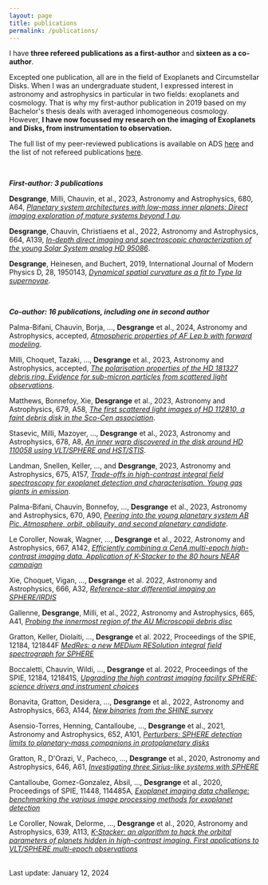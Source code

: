 ```yaml
---
layout: page
title: publications
permalink: /publications/
---
```


I have <b>three refereed publications as a first-author</b> and <b>sixteen as a co-author</b>. 

Excepted one publication, all are in the field of Exoplanets and Circumstellar Disks. When I was an undergraduate student, I expressed interest in astronomy and astrophysics in particular in two fields: exoplanets and cosmology. That is why my first-author publication in 2019 based on my Bachelor's thesis deals with averaged inhomogeneous cosmology. However, <b>I have now focussed my research on the imaging of Exoplanets and Disks, from instrumentation to observation.</b>


The full list of my peer-reviewed publications is available on ADS <a href="https://ui.adsabs.harvard.edu/public-libraries/KEgz9235Tk2LZEjG4jaJmw">here</a> and the list of not refereed publications <a href="https://ui.adsabs.harvard.edu/public-libraries/2iQXCqujSYaePuAXLA_rJQ">here</a>.


<br>

<strong>*First-author: 3 publications* </strong> 

  <b>Desgrange</b>, Milli, Chauvin, et al., 2023, Astronomy and Astrophysics, 680, A64, <i><a href="https://ui.adsabs.harvard.edu/abs/2023arXiv231006035D/abstract"> Planetary system architectures with low-mass inner planets: Direct imaging exploration of mature systems beyond 1 au</a></i>.
 
  <b>Desgrange</b>, Chauvin, Christiaens et al., 2022, Astronomy and Astrophysics, 664, A139, <i><a href="https://ui.adsabs.harvard.edu/abs/2022A%26A...664A.139D/abstract">In-depth direct imaging and spectroscopic characterization of the young Solar System analog HD 95086</a></i>.
 
  <b>Desgrange</b>, Heinesen, and Buchert, 2019, International Journal of Modern Physics D, 28, 1950143, <i><a href="https://ui.adsabs.harvard.edu/abs/2019IJMPD..2850143D/abstract">Dynamical spatial curvature as a fit to Type Ia supernovae</a></i>.
 
<br>

<strong>*Co-author: 16 publications, including one in second author*</strong>

  Palma-Bifani, Chauvin, Borja, ..., <b>Desgrange</b> et al., 2024, Astronomy and Astrophysics, accepted,  <i><a href="https://ui.adsabs.harvard.edu/abs/2024arXiv240105491P/abstract">Atmospheric properties of AF Lep b with forward modeling</a></i>.

  Milli, Choquet, Tazaki, ..., <b>Desgrange</b> et al., 2023, Astronomy and Astrophysics, accepted,  <i><a href="https://ui.adsabs.harvard.edu/abs/2023arXiv231202000M/abstract">The polarisation properties of the HD 181327 debris ring. Evidence for sub-micron particles from scattered light observations</a></i>.
  
  Matthews, Bonnefoy, Xie, <b>Desgrange</b> et al., 2023,  Astronomy and Astrophysics, 679, A58, <i><a href="https://ui.adsabs.harvard.edu/abs/2023arXiv230915158M/abstract">The first scattered light images of HD 112810, a faint debris disk in the Sco-Cen association</a></i>.

  Stasevic, Milli, Mazoyer, ..., <b>Desgrange</b> et al., 2023, Astronomy and Astrophysics, 678, A8, <i><a href="https://ui.adsabs.harvard.edu/abs/2023A%26A...678A...8S/abstract">An inner warp discovered in the disk around HD 110058 using VLT/SPHERE and HST/STIS</a></i>.

  Landman, Snellen, Keller, ..., and <b>Desgrange</b>, 2023, Astronomy and Astrophysics, 675, A157, <i><a href="https://ui.adsabs.harvard.edu/abs/2023A%26A...675A.157L/abstract">Trade-offs in high-contrast integral field spectroscopy for exoplanet detection and characterisation. Young gas giants in emission</a></i>.

  Palma-Bifani, Chauvin, Bonnefoy, ..., <b>Desgrange</b> et al., 2023, Astronomy and Astrophysics, 670, A90,  <i><a href="https://ui.adsabs.harvard.edu/abs/2023A%26A...670A..90P/abstract">Peering into the young planetary system AB Pic. Atmosphere, orbit, obliquity, and second planetary candidate</a></i>.
   
  Le Coroller, Nowak, Wagner, ..., <b>Desgrange</b>  et al., 2022, Astronomy and Astrophysics, 667, A142, <i><a href="https://ui.adsabs.harvard.edu/abs/2022A%26A...667A.142L/abstract">Efficiently combining α CenA multi-epoch high-contrast imaging data. Application of K-Stacker to the 80 hours NEAR campaign</a></i>
  
   Xie, Choquet, Vigan, ...,  <b>Desgrange</b> et al. 2022, Astronomy and Astrophysics, 666, A32, <i><a href="https://ui.adsabs.harvard.edu/abs/2022A%26A...666A..32X/abstract">Reference-star differential imaging on SPHERE/IRDIS</a></i>
        
  Gallenne, <b>Desgrange</b>, Milli, et al., 2022, Astronomy and Astrophysics, 665, A41, <i><a href="https://ui.adsabs.harvard.edu/abs/2022A%26A...665A..41G/abstract">Probing the innermost region of the AU Microscopii debris disc</a></i>

  Gratton, Keller, Diolaiti, ...,  <b>Desgrange</b> et al. 2022, Proceedings of the SPIE, 12184, 121844F <i><a href="https://ui.adsabs.harvard.edu/abs/2022SPIE12184E..4FG/abstract">MedRes: a new MEDium RESolution integral field spectrograph for SPHERE</a></i>

  Boccaletti, Chauvin, Wildi, ...,  <b>Desgrange</b> et al. 2022, Proceedings of the SPIE, 12184, 121841S, <i><a href="https://ui.adsabs.harvard.edu/abs/2022SPIE12184E..1SB/abstract">Upgrading the high contrast imaging facility SPHERE: science drivers and instrument choices</a></i>

  Bonavita, Gratton, Desidera, ...,  <b>Desgrange</b> et al., 2022, Astronomy and Astrophysics, 663, A144, <i><a href="https://ui.adsabs.harvard.edu/abs/2022A%26A...663A.144B/abstract">New binaries from the SHINE survey</a></i>

  Asensio-Torres,  Henning, Cantalloube, ..., <b>Desgrange</b> et al., 2021, Astronomy and Astrophysics, 652, A101, <i><a href="https://ui.adsabs.harvard.edu/abs/2021A%26A...652A.101A/abstract">Perturbers: SPHERE detection limits to planetary-mass companions in protoplanetary disks</a></i>
        
  Gratton, R., D'Orazi, V., Pacheco, ..., <b>Desgrange</b> et al., 2020, Astronomy and Astrophysics, 646, A61, <i><a href="https://ui.adsabs.harvard.edu/abs/2021A%26A...646A..61G/abstract">Investigating three Sirius-like systems with SPHERE</a></i>
        
  Cantalloube, Gomez-Gonzalez, Absil, ..., <b>Desgrange</b> et al.,  2020, Proceedings of SPIE, 11448, 114485A, <i><a href="https://ui.adsabs.harvard.edu/abs/2020SPIE11448E..5AC/abstract">Exoplanet imaging data challenge: benchmarking the various image processing methods for exoplanet detection</a></i>
        
  Le Coroller, Nowak, Delorme, ..., <b>Desgrange</b>  et al., 2020, Astronomy and Astrophysics, 639, A113, <i><a href="https://ui.adsabs.harvard.edu/abs/2020A%26A...639A.113L/abstract">K-Stacker: an algorithm to hack the orbital parameters of planets hidden in high-contrast imaging. First applications to VLT/SPHERE multi-epoch observations</a></i>

<br>
Last update: January 12, 2024
